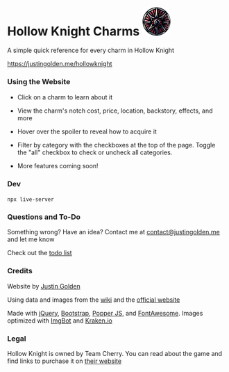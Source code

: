 # Hollow Knight Charms <img src="img/charms/Wayward_Compass.png" width="64px">

A simple quick reference for every charm in Hollow Knight

https://justingolden.me/hollowknight

### Using the Website

-   Click on a charm to learn about it

-   View the charm's notch cost, price, location, backstory, effects, and more

-   Hover over the spoiler to reveal how to acquire it

-   Filter by category with the checkboxes at the top of the page. Toggle the "all" checkbox to check or uncheck all categories.

-   More features coming soon!

### Dev

`npx live-server`

### Questions and To-Do

Something wrong? Have an idea? Contact me at [contact@justingolden.me](mailto:contact@justingolden.me) and let me know

Check out the [todo list](https://github.com/justingolden21/hollowknight/blob/master/todo.txt)

### Credits

Website by [Justin Golden](https://justingolden.me)

Using data and images from the [wiki](https://hollowknight.fandom.com/wiki/Category:Charms) and the [official website](https://hollowknight.com)

Made with [jQuery](https://jquery.com/), [Bootstrap](https://getbootstrap.com/), [Popper JS](https://popper.js.org/), and [FontAwesome](https://fontawesome.com/). Images optimized with [ImgBot](https://imgbot.net/) and [Kraken.io](https://kraken.io/web-interface)

### Legal

Hollow Knight is owned by Team Cherry. You can read about the game and find links to purchase it on [their website](https://hollowknight.com/)
